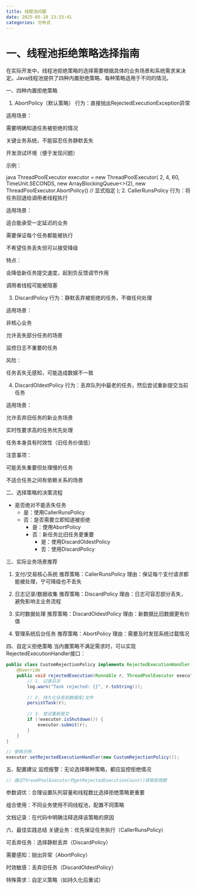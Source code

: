 ```yaml
---
title: 线程池问题
date: 2025-05-10 13:33:41
categories: 分布式
---
```


# 一、线程池拒绝策略选择指南
在实际开发中，线程池拒绝策略的选择需要根据具体的业务场景和系统需求来决定。Java线程池提供了四种内置拒绝策略，每种策略适用于不同的情况。

一、四种内置拒绝策略
1. AbortPolicy（默认策略）
行为：直接抛出RejectedExecutionException异常

适用场景：

需要明确知道任务被拒绝的情况

关键业务系统，不能容忍任务静默丢失

开发测试环境（便于发现问题）

示例：

java
ThreadPoolExecutor executor = new ThreadPoolExecutor(
    2, 4, 60, TimeUnit.SECONDS,
    new ArrayBlockingQueue<>(2),
    new ThreadPoolExecutor.AbortPolicy()  // 显式指定
);
2. CallerRunsPolicy
行为：将任务回退给调用者线程执行

适用场景：

适合能承受一定延迟的业务

需要保证每个任务都能被执行

不希望任务丢失但可以接受降级

特点：

会降低新任务提交速度，起到负反馈调节作用

调用者线程可能被阻塞

3. DiscardPolicy
行为：静默丢弃被拒绝的任务，不做任何处理

适用场景：

非核心业务

允许丢失部分任务的场景

监控日志不重要的任务

风险：

任务丢失无感知，可能造成数据不一致

4. DiscardOldestPolicy
行为：丢弃队列中最老的任务，然后尝试重新提交当前任务

适用场景：

允许丢弃旧任务的新业务场景

实时性要求高的任务优先处理

任务本身具有时效性（旧任务价值低）

注意事项：

可能丢失重要但处理慢的任务

不适合任务之间有依赖关系的场景

二、选择策略的决策流程

+ 是否绝对不能丢失任务
    - 是：使用CallerRunsPolicy
    - 否：是否需要立即知道被拒绝
        - 是：使用AbortPolicy
        - 否：新任务比旧任务更重要
            - 是：使用DiscardOldestPolicy
            - 否：使用DiscardPolicy

三、实际业务场景推荐
1. 支付/交易核心系统
推荐策略：CallerRunsPolicy
理由：保证每个支付请求都能被处理，宁可降级也不丢失

2. 日志记录/数据收集
推荐策略：DiscardPolicy
理由：日志可容忍部分丢失，避免影响主业务流程

3. 实时数据处理
推荐策略：DiscardOldestPolicy
理由：新数据比旧数据更有价值

4. 管理系统后台任务
推荐策略：AbortPolicy
理由：需要及时发现系统过载情况

四、自定义拒绝策略
当内置策略不满足需求时，可以实现RejectedExecutionHandler接口：

```java
public class CustomRejectionPolicy implements RejectedExecutionHandler {
    @Override
    public void rejectedExecution(Runnable r, ThreadPoolExecutor executor) {
        // 1. 记录日志
        log.warn("Task rejected: {}", r.toString());
        
        // 2. 持久化任务到数据库/文件
        persistTask(r);
        
        // 3. 尝试重新提交
        if (!executor.isShutdown()) {
            executor.submit(r);
        }
    }
}

// 使用示例
executor.setRejectedExecutionHandler(new CustomRejectionPolicy());
```

五、配置建议
监控报警：无论选择哪种策略，都应监控拒绝情况

```java
// 通过ThreadPoolExecutor的getRejectedExecutionCount()获取拒绝数
```

参数调优：合理设置队列容量和线程数比选择拒绝策略更重要

组合使用：不同业务使用不同线程池，配置不同策略

文档记录：在代码中明确注释选择该策略的原因

六、最佳实践总结
关键业务：优先保证任务执行（CallerRunsPolicy）

可丢弃任务：选择静默丢弃（DiscardPolicy）

需要感知：抛出异常（AbortPolicy）

时效敏感：丢弃旧任务（DiscardOldestPolicy）

特殊需求：自定义策略（如持久化后重试）